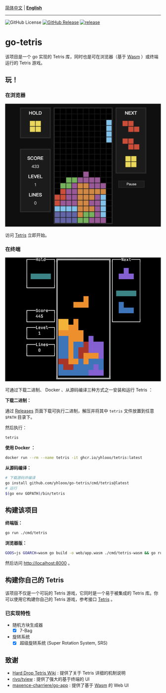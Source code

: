[简体中文](README_CN.md) | **[English](README.md)**

---

![GitHub License](https://img.shields.io/github/license/yhlooo/go-tetris)
[![GitHub Release](https://img.shields.io/github/v/release/yhlooo/go-tetris)](https://github.com/yhlooo/go-tetris/releases/latest)
[![release](https://github.com/yhlooo/go-tetris/actions/workflows/release.yaml/badge.svg)](https://github.com/yhlooo/go-tetris/actions/workflows/release.yaml)

# go-tetris

该项目是一个 go 实现的 Tetris 库，同时也是可在浏览器（基于 [Wasm](https://webassembly.org/) ）或终端运行的 Tetris 游戏。

## 玩！

### 在浏览器

![web-ui](docs/img/web-ui.png)

访问 [Tetris](https://yhlooo.github.io/go-tetris/) 立即开始。

### 在终端

![tty-ui](docs/img/tty-ui.png)

可通过下载二进制、 Docker 、从源码编译三种方式之一安装和运行 Tetris ： 

**下载二进制：**

通过 [Releases](https://github.com/yhlooo/go-tetris/releases) 页面下载可执行二进制，解压并将其中 `tetris` 文件放置到任意 `$PATH` 目录下。

然后执行：

```bash
tetris
```

**使用 Docker ：**

```bash
docker run --rm --name tetris -it ghcr.io/yhlooo/tetris:latest
```

**从源码编译：**

```bash
# 下载源码并编译
go install github.com/yhlooo/go-tetris/cmd/tetris@latest
# 运行
$(go env GOPATH)/bin/tetris
```

## 构建该项目

**终端版：**

```bash
go run ./cmd/tetris
```

**浏览器版：**

```bash
GOOS=js GOARCH=wasm go build -o web/app.wasm ./cmd/tetris-wasm && go run ./cmd/tetris-wasm
```

然后访问 <http://localhost:8000> 。

## 构建你自己的 Tetris

该项目不仅是一个可玩的 Tetris 游戏，它同时是一个易于被集成的 Tetris 库。你可以使用它构建你自己的 Tetris 游戏，参考接口 [Tetris](pkg/tetris/tetris.go#L9) 。

### 已实现特性

- 随机方块生成器
  - [x] 7-Bag
- 旋转系统
  - [x] 超级旋转系统 (Super Rotation System, SRS)

## 致谢

- [Hard Drop Tetris Wiki](https://harddrop.com/wiki/Tetris_Wiki) : 提供了关于 Tetris 详细的机制说明
- [rivo/tview](https://github.com/rivo/tview) : 提供了强大的基于终端的 UI
- [maxence-charriere/go-app](https://github.com/maxence-charriere/go-app) : 提供了基于 [Wasm](https://webassembly.org/) 的 Web UI
